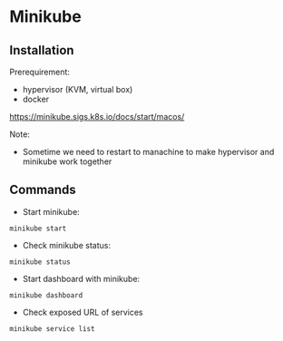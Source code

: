 # Minikube

## Installation

Prerequirement:
- hypervisor (KVM, virtual box)
- docker

https://minikube.sigs.k8s.io/docs/start/macos/

Note:
 - Sometime we need to restart to manachine to make hypervisor and minikube work together

## Commands

- Start minikube:

```
minikube start
```

- Check minikube status:

```
minikube status
```

- Start dashboard with minikube:

```
minikube dashboard
```

- Check exposed URL of services

```
minikube service list
```
